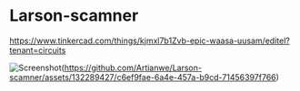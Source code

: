 # Larson-scamner
https://www.tinkercad.com/things/kjmxl7b1Zvb-epic-waasa-uusam/editel?tenant=circuits

![Screenshot](screenshot.png)(https://github.com/Artianwe/Larson-scamner/assets/132289427/c6ef9fae-6a4e-457a-b9cd-71456397f766)

